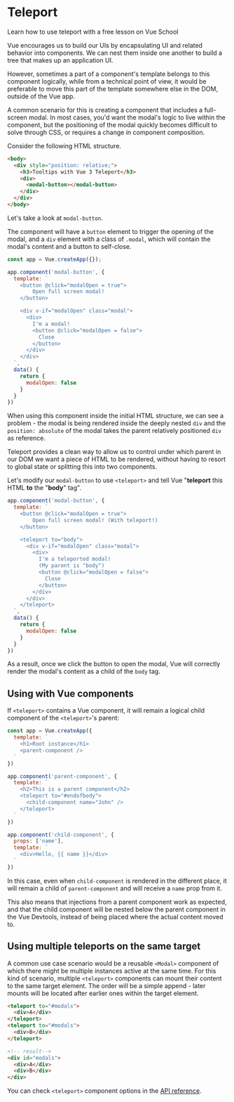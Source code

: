 # Teleport

<VideoLesson href="https://vueschool.io/lessons/vue-3-teleport?friend=vuejs" title="Learn how to use teleport with Vue School">Learn how to use teleport with a free lesson on Vue School</VideoLesson>

Vue encourages us to build our UIs by encapsulating UI and related behavior into components. We can nest them inside one another to build a tree that makes up an application UI.

However, sometimes a part of a component's template belongs to this component logically, while from a technical point of view, it would be preferable to move this part of the template somewhere else in the DOM, outside of the Vue app. 

A common scenario for this is creating a component that includes a full-screen modal. In most cases, you'd want the modal's logic to live within the component, but the positioning of the modal quickly becomes difficult to solve through CSS, or requires a change in component composition.

Consider the following HTML structure.

```html
<body>
  <div style="position: relative;">
    <h3>Tooltips with Vue 3 Teleport</h3>
    <div>
      <modal-button></modal-button>
    </div>
  </div>
</body>
```

Let's take a look at `modal-button`. 

The component will have a `button` element to trigger the opening of the modal, and a `div` element with a class of `.modal`, which will contain the modal's content and a button to self-close.

```js
const app = Vue.createApp({});

app.component('modal-button', {
  template: `
    <button @click="modalOpen = true">
        Open full screen modal!
    </button>

    <div v-if="modalOpen" class="modal">
      <div>
        I'm a modal! 
        <button @click="modalOpen = false">
          Close
        </button>
      </div>
    </div>
  `,
  data() {
    return { 
      modalOpen: false
    }
  }
})
```

When using this component inside the initial HTML structure, we can see a problem - the modal is being rendered inside the deeply nested `div` and the `position: absolute` of the modal takes the parent relatively positioned `div` as reference.

Teleport provides a clean way to allow us to control under which parent in our DOM we want a piece of HTML to be rendered, without having to resort to global state or splitting this into two components.

Let's modify our `modal-button` to use `<teleport>` and tell Vue "**teleport** this HTML **to** the "**body**" tag". 

```js
app.component('modal-button', {
  template: `
    <button @click="modalOpen = true">
        Open full screen modal! (With teleport!)
    </button>

    <teleport to="body">
      <div v-if="modalOpen" class="modal">
        <div>
          I'm a teleported modal! 
          (My parent is "body")
          <button @click="modalOpen = false">
            Close
          </button>
        </div>
      </div>
    </teleport>
  `,
  data() {
    return { 
      modalOpen: false
    }
  }
})
```

As a result, once we click the button to open the modal, Vue will correctly render the modal's content as a child of the `body` tag.

<common-codepen-snippet title="Vue 3 Teleport" slug="gOPNvjR" tab="js,result" />

## Using with Vue components

If `<teleport>` contains a Vue component, it will remain a logical child component of the `<teleport>`'s parent:

```js
const app = Vue.createApp({
  template: `
    <h1>Root instance</h1>
    <parent-component />
  `
})

app.component('parent-component', {
  template: `
    <h2>This is a parent component</h2>
    <teleport to="#endofbody">
      <child-component name="John" />
    </teleport>
  `
})

app.component('child-component', {
  props: ['name'],
  template: `
    <div>Hello, {{ name }}</div>
  `
})
```

In this case, even when `child-component` is rendered in the different place, it will remain a child of `parent-component` and will receive a `name` prop from it.

This also means that injections from a parent component work as expected, and that the child component will be nested below the parent component in the Vue Devtools, instead of being placed where the actual content moved to.

## Using multiple teleports on the same target

A common use case scenario would be a reusable `<Modal>` component of which there might be multiple instances active at the same time. For this kind of scenario, multiple `<teleport>` components can mount their content to the same target element. The order will be a simple append - later mounts will be located after earlier ones within the target element.

```html
<teleport to="#modals">
  <div>A</div>
</teleport>
<teleport to="#modals">
  <div>B</div>
</teleport>

<!-- result-->
<div id="modals">
  <div>A</div>
  <div>B</div>
</div>
```

You can check `<teleport>` component options in the [API reference](../api/built-in-components.html#teleport).
